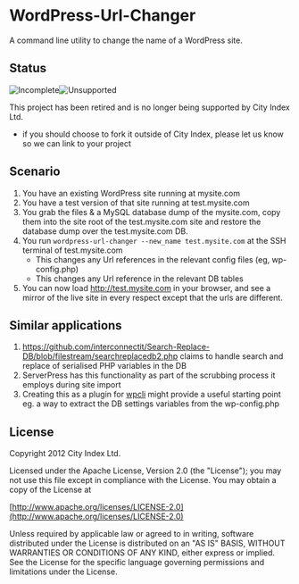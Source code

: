 # WordPress-Url-Changer

A command line utility to change the name of a WordPress site.

## Status

![Incomplete](http://labs.cityindex.com/wp-content/uploads/2012/01/lbl-incomplete.png)![Unsupported](http://labs.cityindex.com/wp-content/uploads/2012/01/lbl-unsupported.png)

This project has been retired and is no longer being supported by City Index Ltd.

* if you should choose to fork it outside of City Index, please let us know so we can link to your project

## Scenario

1. You have an existing WordPress site running at mysite.com
1. You have a test version of that site running at test.mysite.com
1. You grab the files & a MySQL database dump of the mysite.com, 
copy them into the site root of the test.mysite.com site and restore the database dump over the test.mysite.com DB.
1. You run ```wordpress-url-changer --new_name test.mysite.com``` at the SSH terminal of test.mysite.com
    * This changes any Url references in the relevant config files (eg, wp-config.php)
    * This changes any Url reference in the relevant DB tables
1. You can now load http://test.mysite.com in your browser, and see a mirror of the live site in every respect except that the urls are different.

## Similar applications

1. https://github.com/interconnectit/Search-Replace-DB/blob/filestream/searchreplacedb2.php claims to handle search and replace of serialised PHP variables in the DB
1. ServerPress has this functionality as part of the scrubbing process it employs during site import
1. Creating this as a plugin for [wpcli](https://github.com/wp-cli/wp-cli) might provide a useful starting point eg. a way to extract the DB settings variables from the wp-config.php

## License

Copyright 2012 City Index Ltd.

Licensed under the Apache License, Version 2.0 (the "License");
you may not use this file except in compliance with the License.
You may obtain a copy of the License at

  [http://www.apache.org/licenses/LICENSE-2.0](http://www.apache.org/licenses/LICENSE-2.0)

Unless required by applicable law or agreed to in writing, software
distributed under the License is distributed on an "AS IS" BASIS,
WITHOUT WARRANTIES OR CONDITIONS OF ANY KIND, either express or implied.
See the License for the specific language governing permissions and
limitations under the License.
